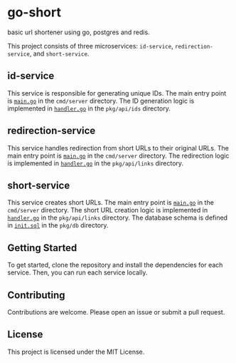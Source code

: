# go-short

basic url shortener using go, postgres and redis.

This project consists of three microservices: `id-service`, `redirection-service`, and `short-service`.

## id-service

This service is responsible for generating unique IDs. The main entry point is [`main.go`](id-service/cmd/server/main.go) in the `cmd/server` directory. The ID generation logic is implemented in [`handler.go`](id-service/pkg/api/ids/handler.go) in the `pkg/api/ids` directory.

## redirection-service

This service handles redirection from short URLs to their original URLs. The main entry point is [`main.go`](redirection-service/cmd/server/main.go) in the `cmd/server` directory. The redirection logic is implemented in [`handler.go`](redirection-service/pkg/api/links/handler.go) in the `pkg/api/links` directory.

## short-service

This service creates short URLs. The main entry point is [`main.go`](short-service/cmd/server/main.go) in the `cmd/server` directory. The short URL creation logic is implemented in [`handler.go`](short-service/pkg/api/links/handler.go) in the `pkg/api/links` directory. The database schema is defined in [`init.sql`](short-service/pkg/db/init.sql) in the `pkg/db` directory.

## Getting Started

To get started, clone the repository and install the dependencies for each service. Then, you can run each service locally.

## Contributing

Contributions are welcome. Please open an issue or submit a pull request.

## License

This project is licensed under the MIT License.